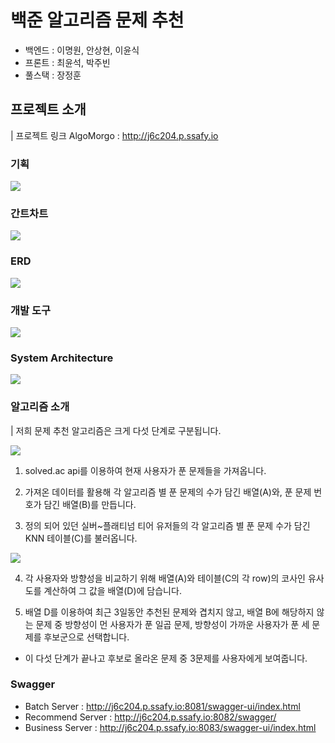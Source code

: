 # 백준 알고리즘 문제 추천

- 백엔드 : 이명원, 안상현, 이윤식
- 프론트 : 최윤석, 박주빈
- 풀스택 : 장정훈



## 프로젝트 소개

| 프로젝트 링크 AlgoMorgo : http://j6c204.p.ssafy.io

### 기획

![](https://lab.ssafy.com/s06-bigdata-rec-sub2/S06P22C204/-/raw/dev/image/Planning.png)



### 간트차트

![](https://lab.ssafy.com/s06-bigdata-rec-sub2/S06P22C204/-/raw/dev/image/GanttChart.png)



### ERD

![](https://lab.ssafy.com/s06-bigdata-rec-sub2/S06P22C204/-/raw/dev/image/erd.PNG)



### 개발 도구

![](https://lab.ssafy.com/s06-bigdata-rec-sub2/S06P22C204/-/raw/dev/image/DevTools.png)



### System Architecture

![](https://lab.ssafy.com/s06-bigdata-rec-sub2/S06P22C204/-/raw/dev/image/System%20Architecture.png)



### 알고리즘 소개
| 저희 문제 추천 알고리즘은 크게 다섯 단계로 구분됩니다.

![](https://lab.ssafy.com/s06-bigdata-rec-sub2/S06P22C204/-/raw/dev/image/RecommendAlgorithm1.png)

1. solved.ac api를 이용하여 현재 사용자가 푼 문제들을 가져옵니다.

2. 가져온 데이터를 활용해 각 알고리즘 별 푼 문제의 수가 담긴 배열(A)와,  푼 문제 번호가 담긴 배열(B)를 만듭니다.

3. 정의 되어 있던 실버~플래티넘 티어 유저들의 각 알고리즘 별 푼 문제 수가 담긴 KNN 테이블(C)를 불러옵니다.

![](https://lab.ssafy.com/s06-bigdata-rec-sub2/S06P22C204/-/raw/dev/image/RecommendAlgorithm2.png)

4. 각 사용자와 방향성을 비교하기 위해 배열(A)와 테이블(C의 각 row)의 코사인 유사도를 계산하여 그 값을 배열(D)에 담습니다.

5. 배열 D를 이용하여 최근 3일동안 추천된 문제와 겹치지 않고, 배열 B에 해당하지 않는 문제 중
방향성이 먼 사용자가 푼 일곱 문제, 방향성이 가까운 사용자가 푼 세 문제를 후보군으로 선택합니다.

- 이 다섯 단계가 끝나고 후보로 올라온 문제 중 3문제를 사용자에게 보여줍니다.


### Swagger

- Batch Server : http://j6c204.p.ssafy.io:8081/swagger-ui/index.html
- Recommend Server : http://j6c204.p.ssafy.io:8082/swagger/
- Business Server : http://j6c204.p.ssafy.io:8083/swagger-ui/index.html

